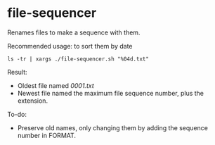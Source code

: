 # file-sequencer

Renames files to make a sequence with them.

Recommended usage: to sort them by date

```shell
ls -tr | xargs ./file-sequencer.sh "%04d.txt"
```

Result:

- Oldest file named *0001.txt*
- Newest file named the maximum file sequence number, plus the extension.

To-do:

- Preserve old names, only changing them by adding the sequence number in FORMAT.
